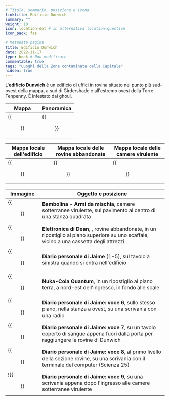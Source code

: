```yaml
---
# Titolo, sommario, posizione e icona
linktitle: Edificio Dunwich
summary: ""
weight: 10
icon: location-dot # in alternativa location-question
icon_pack: fas

# Metadata pagina
title: Edificio Dunwich
date: 2022-11-17
type: book # Non modificare
commentable: true
tags: "Luoghi della Zona contaminata della Capitale"
hidden: true
---
```


<div class="fo3">


L'**edificio Dunwich** è un edificio di  uffici in rovina situato nel punto più sud-ovest della mappa, a sud di Girdershade e all'estremo ovest della Torre Tenpenny. È infestato dai ghoul.

| Mappa                                        | Panoramica                               |
| -------------------------------------------- | ---------------------------------------- |
| {{<figure src="fo3/Dunwich_Building_loc.webp">}} | {{<figure src="fo3/Dunwich_building.webp">}} |

| Mappa locale dell'edificio                         | Mappa locale delle rovine abbandonate              | Mappa locale delle camere virulente                   |
| -------------------------------------------------- | -------------------------------------------------- | ----------------------------------------------------- |
| {{<figure src="fo3/Dunwich_Building_Lobby_map.webp">}} | {{<figure src="fo3/Forsaken_Dunwich_Ruins_map.webp">}} | {{<figure src="fo3/DB_Virulent_Underchambers_map.webp">}} |


| Immagine                                                          | Oggetto e posizione                                                                                                                       |
| ----------------------------------------------------------------- | ----------------------------------------------------------------------------------------------------------------------------------------- |
| {{<figure src="fo3/DB_vu_MelWeap_bobblehead.webp">}}                  | **Bambolina - Armi da mischia**, camere sotterranee virulente, sul pavimento al centro di una stanza quadrata                       |
| {{<figure src="fo3/Dean's_Electronics_Dunwich_building.webp">}}       | **Elettronica di Dean**, , rovine abbandonate, in un ripostiglio al piano superiore su uno scaffale, vicino a una cassetta degli attrezzi                          |
| {{<figure src="fo3/Dunwich_Bld._Jaime's_personal_journal_1-5.webp">}} | **Diario personale di Jaime** (1-5), sul tavolo a sinistra quando si entra nell'edificio                                                  |
| {{<figure src="fo3/NCQ_Dunwich_Building.jpg">}}                       | **Nuka-Cola Quantum**,  in un ripostiglio al piano terra, a nord-est dell'ingresso, in fondo alle scale                                   |
| {{<figure src="fo3/Dunwich_Bld._Jaime's_personal_journal_6.jpg">}}    | **Diario personale di Jaime: voce 6**, sullo stesso piano, nella stanza a ovest, su una scrivania con una radio                           |
| {{<figure src="fo3/Dunwich_Bld._Jaime's_personal_journal_7.jpg">}}    | **Diario personale di Jaime: voce 7**, su un tavolo coperto di sangue appena fuori dalla porta per raggiungere le rovine di Dunwich       |
| {{<figure src="fo3/Dunwich_Bld._Jaime's_personal_journal_8.jpg">}}    | **Diario personale di Jaime: voce 8**, al primo livello della sezione rovine, su una scrivania con il terminale del computer (Scienza 25) |
| !{{<figure src="fo3/Dunwich_Bld._Jaime's_personal_journal_9.jpg">}}   | **Diario personale di Jaime: voce 9**, su una scrivania appena dopo l'ingresso alle camere sotterranee virulente                          |

</div>

